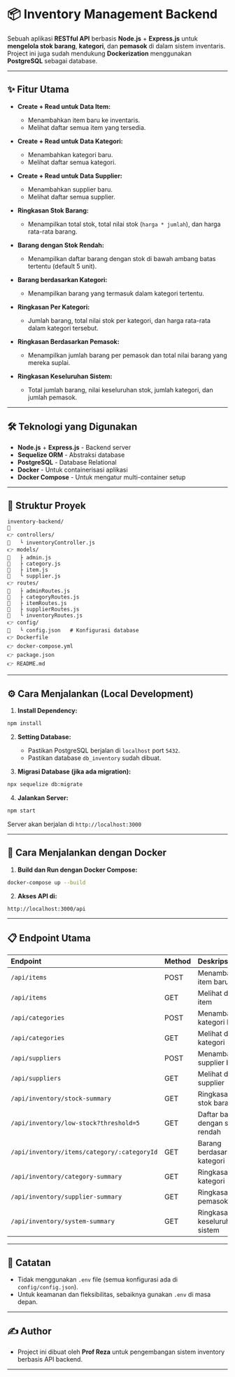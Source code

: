 # 📦 Inventory Management Backend

Sebuah aplikasi **RESTful API** berbasis **Node.js** + **Express.js** untuk **mengelola stok barang**, **kategori**, dan **pemasok** di dalam sistem inventaris.  
Project ini juga sudah mendukung **Dockerization** menggunakan **PostgreSQL** sebagai database.

---

## ✨ Fitur Utama

- **Create + Read untuk Data Item:**
  - Menambahkan item baru ke inventaris.
  - Melihat daftar semua item yang tersedia.

- **Create + Read untuk Data Kategori:**
  - Menambahkan kategori baru.
  - Melihat daftar semua kategori.

- **Create + Read untuk Data Supplier:**
  - Menambahkan supplier baru.
  - Melihat daftar semua supplier.

- **Ringkasan Stok Barang:**
  - Menampilkan total stok, total nilai stok (`harga * jumlah`), dan harga rata-rata barang.

- **Barang dengan Stok Rendah:**
  - Menampilkan daftar barang dengan stok di bawah ambang batas tertentu (default 5 unit).

- **Barang berdasarkan Kategori:**
  - Menampilkan barang yang termasuk dalam kategori tertentu.

- **Ringkasan Per Kategori:**
  - Jumlah barang, total nilai stok per kategori, dan harga rata-rata dalam kategori tersebut.

- **Ringkasan Berdasarkan Pemasok:**
  - Menampilkan jumlah barang per pemasok dan total nilai barang yang mereka suplai.

- **Ringkasan Keseluruhan Sistem:**
  - Total jumlah barang, nilai keseluruhan stok, jumlah kategori, dan jumlah pemasok.

---

## 🛠️ Teknologi yang Digunakan

- **Node.js** + **Express.js** - Backend server
- **Sequelize ORM** - Abstraksi database
- **PostgreSQL** - Database Relational
- **Docker** - Untuk containerisasi aplikasi
- **Docker Compose** - Untuk mengatur multi-container setup

---

## 💃 Struktur Proyek

```
inventory-backend/
🕺
👉 controllers/
🕺   └︎ inventoryController.js
👉 models/
🕺   ├︎ admin.js
🕺   ├︎ category.js
🕺   ├︎ item.js
🕺   └︎ supplier.js
👉 routes/
🕺   ├︎ adminRoutes.js
🕺   ├︎ categoryRoutes.js
🕺   ├︎ itemRoutes.js
🕺   ├︎ supplierRoutes.js
🕺   └︎ inventoryRoutes.js
👉 config/
🕺   └︎ config.json   # Konfigurasi database
👉 Dockerfile
👉 docker-compose.yml
👉 package.json
👉 README.md
```

---

## ⚙️ Cara Menjalankan (Local Development)

1. **Install Dependency:**

```bash
npm install
```

2. **Setting Database:**
   - Pastikan PostgreSQL berjalan di `localhost` port `5432`.
   - Pastikan database `db_inventory` sudah dibuat.

3. **Migrasi Database (jika ada migration):**

```bash
npx sequelize db:migrate
```

4. **Jalankan Server:**

```bash
npm start
```

Server akan berjalan di `http://localhost:3000`

---

## 🐳 Cara Menjalankan dengan Docker

1. **Build dan Run dengan Docker Compose:**

```bash
docker-compose up --build
```

2. **Akses API di:**

```bash
http://localhost:3000/api
```

---

## 📋 Endpoint Utama

| Endpoint | Method | Deskripsi |
|:---------|:-------|:----------|
| `/api/items` | POST | Menambahkan item baru |
| `/api/items` | GET | Melihat daftar item |
| `/api/categories` | POST | Menambahkan kategori baru |
| `/api/categories` | GET | Melihat daftar kategori |
| `/api/suppliers` | POST | Menambahkan supplier baru |
| `/api/suppliers` | GET | Melihat daftar supplier |
| `/api/inventory/stock-summary` | GET | Ringkasan stok barang |
| `/api/inventory/low-stock?threshold=5` | GET | Daftar barang dengan stok rendah |
| `/api/inventory/items/category/:categoryId` | GET | Barang berdasarkan kategori |
| `/api/inventory/category-summary` | GET | Ringkasan per kategori |
| `/api/inventory/supplier-summary` | GET | Ringkasan per pemasok |
| `/api/inventory/system-summary` | GET | Ringkasan keseluruhan sistem |

---

## 📢 Catatan

- Tidak menggunakan `.env` file (semua konfigurasi ada di `config/config.json`).
- Untuk keamanan dan fleksibilitas, sebaiknya gunakan `.env` di masa depan.

---

## ✍️ Author

- Project ini dibuat oleh **Prof Reza** untuk pengembangan sistem inventory berbasis API backend.

---

